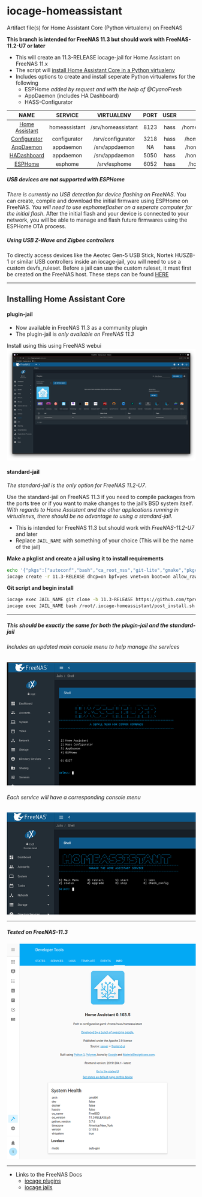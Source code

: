 # iocage-homeassistant
Artifact file(s) for Home Assistant Core (Python virtualenv) on FreeNAS

**This branch is intended for FreeNAS 11.3 but should work with FreeNAS-11.2-U7 or later**

- This will create an 11.3-RELEASE iocage-jail for Home Assistant on FreeNAS 11.x
- The script will [install Home Assistant Core in a Python virtualenv](https://www.home-assistant.io/docs/installation/virtualenv/)
- Includes options to create and install seperate Python virtualenvs for the following
    - ESPHome *added by request and with the help of @CyanoFresh*
    - AppDaemon (includes HA Dashboard)
    - HASS-Configurator

NAME | SERVICE | VIRTUALENV | PORT | USER | CONFIG DIR
:---: | :---: | :---: | :---: | :---: | :---: |
[Home Assistant][HA] |homeassistant | /srv/homeassistant | 8123 | hass | /home/hass/homeassistant
[Configurator][HC] | configurator | /srv/configurator | 3218 | hass | /home/hass/configurator
[AppDaemon][AD] | appdaemon | /srv/appdaemon |  NA  | hass | /home/hass/appdaemon
[HADashboard][HD] | appdaemon | /srv/appdaemon | 5050 | hass | /home/hass/appdaemon
[ESPHome][EH] | esphome | /srv/esphome | 6052 | hass | /home/hass/esphome


##### USB devices are not supported with ESPHome

*There is currently no USB detection for device flashing on FreeNAS*. You can create, compile and download the initial firmware using ESPHome on FreeNAS. *You will need to use esphomeflasher on a seperate computer for the initial flash*. After the initial flash and your device is connected to your network, you will be able to manage and flash future firmwares using the ESPHome OTA process.

##### Using USB Z-Wave and Zigbee controllers

To directly access devices like the Aeotec Gen-5 USB Stick, Nortek HUSZB-1 or similar USB controllers inside an iocage-jail, you will need to use a custom devfs_ruleset. Before a jail can use the custom ruleset, it must first be created on the FreeNAS host. These steps can be found [HERE][ruleset]

---

## Installing Home Assistant Core

#### plugin-jail

- Now available in FreeNAS 11.3 as a community plugin
- The plugin-jail is *only available on FreeNAS 11.3*

Install using this using FreeNAS webui
![img][fn_plugins]


#### standard-jail

*The standard-jail is the only option for FreeNAS 11.2-U7*.

Use the standard-jail on FreeNAS 11.3 if you need to compile packages from the ports tree or if you want to make changes to the jail’s BSD system itself.  *With regards to Home Assistant and the other applications running in virtualenvs, there should be no advantage to using a standard-jail.*

- This is intended for FreeNAS 11.3 but should work with *FreeNAS-11.2-U7* and later
- Replace `JAIL_NAME` with something of your choice (This will be the name of the jail)

**Make a pkglist and create a jail using it to install requirements**
```bash
echo '{"pkgs":["autoconf","bash","ca_root_nss","git-lite","gmake","pkgconf","python37","py37-sqlite3"]}' > /tmp/pkglist.json
iocage create -r 11.3-RELEASE dhcp=on bpf=yes vnet=on boot=on allow_raw_sockets=1 -p /tmp/pkglist.json --name JAIL_NAME
```

**Git script and begin install**
```bash
iocage exec JAIL_NAME git clone -b 11.3-RELEASE https://github.com/tprelog/iocage-homeassistant.git /root/.iocage-homeassistant
iocage exec JAIL_NAME bash /root/.iocage-homeassistant/post_install.sh standard
```

---
##### This should be exactly the same for both the plugin-jail and the standard-jail

###### Includes an updated main console menu to help manage the services
![img][fn_console_menu]

###### Each service will have a corresponding console menu
![img][ha_freenas_menu]

---
##### Tested on FreeNAS-11.3
![img][ha_info]

---

- Links to the FreeNAS Docs
  - [iocage plugins][FN_docs_plugins]
  - [iocage jails][FN_docs_jails]

[ruleset]: https://tprelog.github.io/iocage-homeassistant/custom_ruleset.html

[fn_plugins]: docs/_img/freenas_plugins.png
[fn_console_menu]: docs/_img/fn_console_menu.png

[ha_freenas_menu]: docs/_img/ha_console_menu.png
[ha_info]: docs/_img/ha_info.png


[FN]: https://www.ixsystems.com/documentation/freenas/11.3-RELEASE/intro.html
[FN_docs_plugins]: https://www.ixsystems.com/documentation/freenas/11.3-RELEASE/plugins.html
[FN_docs_jails]: https://www.ixsystems.com/documentation/freenas/11.3-RELEASE/jails.html

[HA]: https://www.home-assistant.io/
[HC]: https://www.home-assistant.io/docs/ecosystem/hass-configurator/
[AD]: https://www.home-assistant.io/docs/ecosystem/appdaemon/
[HD]: https://www.home-assistant.io/docs/ecosystem/hadashboard/
[EH]: https://esphome.io/index.html
